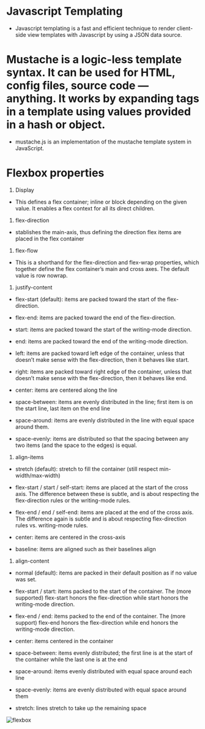 # Javascript Templating

* Javascript templating is a fast and efficient technique to render client-side view templates with Javascript by using a JSON data source.

# Mustache is a logic-less template syntax. It can be used for HTML, config files, source code — anything. It works by expanding tags in a template using values provided in a hash or object.

* mustache.js is an implementation of the mustache template system in JavaScript.

# Flexbox properties

1. Display 

- This defines a flex container; inline or block depending on the given value. It enables a flex context for all its direct children.

1. flex-direction

- stablishes the main-axis, thus defining the direction flex items are placed in the flex container

1. flex-flow

- This is a shorthand for the flex-direction and flex-wrap properties, which together define the flex container’s main and cross axes. The default value is row nowrap.

1. justify-content

- flex-start (default): items are packed toward the start of the flex-direction.

 - flex-end: items are packed toward the end of the flex-direction.
 - start: items are packed toward the start of the writing-mode direction.
 - end: items are packed toward the end of the writing-mode direction.
 - left: items are packed toward left edge of the container, unless that doesn’t make sense with the flex-direction, then it behaves like start.

 - right: items are packed toward right edge of the container, unless that doesn’t make sense with the flex-direction, then it behaves like end.

 - center: items are centered along the line

- space-between: items are evenly distributed in the line; first item is on the start line, last item on the end line

- space-around: items are evenly distributed in the line with equal space around them. 

- space-evenly: items are distributed so that the spacing between any two items (and the space to the edges) is equal.

1. align-items

 - stretch (default): stretch to fill the container (still respect min-width/max-width)

 - flex-start / start / self-start: items are placed at the start of the cross axis. The difference between these is subtle, and is about respecting the flex-direction rules or the writing-mode rules.

 - flex-end / end / self-end: items are placed at the end of the cross axis. The difference again is subtle and is about respecting flex-direction rules vs. writing-mode rules.

 - center: items are centered in the cross-axis

 - baseline: items are aligned such as their baselines align

 1. align-content 

 - normal (default): items are packed in their default position as if no value was set.

- flex-start / start: items packed to the start of the container. The (more supported) flex-start honors the flex-direction while start honors the writing-mode direction.

- flex-end / end: items packed to the end of the container. The (more support) flex-end honors the flex-direction while end honors the writing-mode direction.

- center: items centered in the container

- space-between: items evenly distributed; the first line is at the start of the container while the last one is at the end

- space-around: items evenly distributed with equal space around each line

- space-evenly: items are evenly distributed with equal space around them

- stretch: lines stretch to take up the remaining space

![flexbox](flexbox.PNG)
